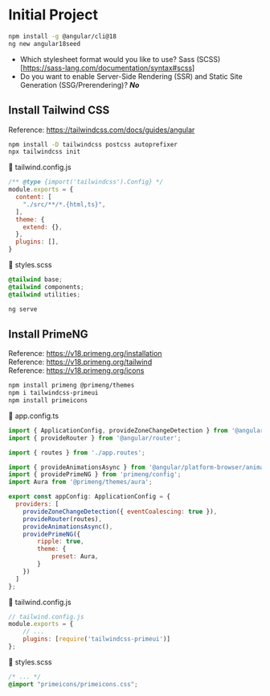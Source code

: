 # Initial Project
``` bash
npm install -g @angular/cli@18
ng new angular18seed
```

- Which stylesheet format would you like to use? Sass (SCSS) <br/>
[https://sass-lang.com/documentation/syntax#scss]
- Do you want to enable Server-Side Rendering (SSR) and Static Site Generation (SSG/Prerendering)? ___No___

## Install Tailwind CSS
Reference: https://tailwindcss.com/docs/guides/angular
``` bash
npm install -D tailwindcss postcss autoprefixer
npx tailwindcss init
```

:page_with_curl: tailwind.config.js
``` js 
/** @type {import('tailwindcss').Config} */
module.exports = {
  content: [
    "./src/**/*.{html,ts}",
  ],
  theme: {
    extend: {},
  },
  plugins: [],
}
```

:page_with_curl: styles.scss
``` css
@tailwind base;
@tailwind components;
@tailwind utilities;
```

``` bash
ng serve
```

## Install PrimeNG 
Reference: https://v18.primeng.org/installation <br/>
Reference: https://v18.primeng.org/tailwind <br/>
Reference: https://v18.primeng.org/icons

``` bash
npm install primeng @primeng/themes
npm i tailwindcss-primeui
npm install primeicons
```

:page_with_curl: app.config.ts
``` js
import { ApplicationConfig, provideZoneChangeDetection } from '@angular/core';
import { provideRouter } from '@angular/router';

import { routes } from './app.routes';

import { provideAnimationsAsync } from '@angular/platform-browser/animations/async';
import { providePrimeNG } from 'primeng/config';
import Aura from '@primeng/themes/aura';

export const appConfig: ApplicationConfig = {
  providers: [
    provideZoneChangeDetection({ eventCoalescing: true }), 
    provideRouter(routes),
    provideAnimationsAsync(),
    providePrimeNG({ 
        ripple: true,
        theme: {
            preset: Aura,
        }
    })
  ]
};
```

:page_with_curl: tailwind.config.js
``` js
// tailwind.config.js
module.exports = {
    // ...
    plugins: [require('tailwindcss-primeui')]
};
```

:page_with_curl: styles.scss
``` css
/* ... */
@import "primeicons/primeicons.css";
```
